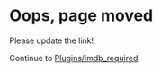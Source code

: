 # Oops, page moved

Please update the link!

Continue to [Plugins/imdb_required](/Plugins/imdb_required)